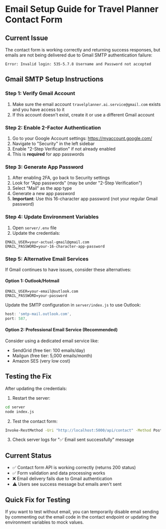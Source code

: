 # Email Setup Guide for Travel Planner Contact Form

## Current Issue
The contact form is working correctly and returning success responses, but emails are not being delivered due to Gmail SMTP authentication failure:

```
Error: Invalid login: 535-5.7.8 Username and Password not accepted
```

## Gmail SMTP Setup Instructions

### Step 1: Verify Gmail Account
1. Make sure the email account `travelplanner.ai.service@gmail.com` exists and you have access to it
2. If this account doesn't exist, create it or use a different Gmail account

### Step 2: Enable 2-Factor Authentication
1. Go to your Google Account settings: https://myaccount.google.com/
2. Navigate to "Security" in the left sidebar
3. Enable "2-Step Verification" if not already enabled
4. This is **required** for app passwords

### Step 3: Generate App Password
1. After enabling 2FA, go back to Security settings
2. Look for "App passwords" (may be under "2-Step Verification")
3. Select "Mail" as the app type
4. Generate a new app password
5. **Important**: Use this 16-character app password (not your regular Gmail password)

### Step 4: Update Environment Variables
1. Open `server/.env` file
2. Update the credentials:
```env
EMAIL_USER=your-actual-gmail@gmail.com
EMAIL_PASSWORD=your-16-character-app-password
```

### Step 5: Alternative Email Services
If Gmail continues to have issues, consider these alternatives:

#### Option 1: Outlook/Hotmail
```env
EMAIL_USER=your-email@outlook.com
EMAIL_PASSWORD=your-password
```
Update the SMTP configuration in `server/index.js` to use Outlook:
```javascript
host: 'smtp-mail.outlook.com',
port: 587,
```

#### Option 2: Professional Email Service (Recommended)
Consider using a dedicated email service like:
- SendGrid (free tier: 100 emails/day)
- Mailgun (free tier: 5,000 emails/month)
- Amazon SES (very low cost)

## Testing the Fix
After updating the credentials:

1. Restart the server:
```bash
cd server
node index.js
```

2. Test the contact form:
```bash
Invoke-RestMethod -Uri "http://localhost:5000/api/contact" -Method Post -ContentType "application/json" -Body '{"name":"Test User","email":"test@example.com","subject":"Test Subject","message":"Test message"}'
```

3. Check server logs for "✅ Email sent successfully" message

## Current Status
- ✅ Contact form API is working correctly (returns 200 status)
- ✅ Form validation and data processing works
- ❌ Email delivery fails due to Gmail authentication
- ⚠️ Users see success message but emails aren't sent

## Quick Fix for Testing
If you want to test without email, you can temporarily disable email sending by commenting out the email code in the contact endpoint or updating the environment variables to mock values.